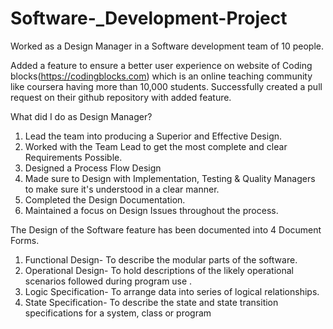# Software-_Development-Project

Worked as a Design Manager in a Software development team of 10 people.

Added a feature to ensure a better user experience on website of Coding blocks(https://codingblocks.com) which is an online teaching community like coursera having more than 10,000 students.
Successfully created a pull request on their github repository with added feature.


What did I do as Design Manager?

1. Lead the team into producing a Superior and Effective Design.
2. Worked with the Team Lead to get the most complete and clear Requirements Possible.
3. Designed a Process Flow Design
4. Made sure to Design with Implementation, Testing & Quality Managers to make sure it's understood in a clear manner.
5. Completed the Design Documentation.
6. Maintained a focus on Design Issues throughout the process.



The Design of the Software feature has been documented into 4 Document Forms.

1. Functional Design-  To describe the modular parts of the software.
2. Operational Design- To hold descriptions of the likely operational scenarios followed during program use .
3. Logic Specification- To arrange data into series of logical relationships.
4. State Specification- To describe the state and state transition specifications for a system, class or program


